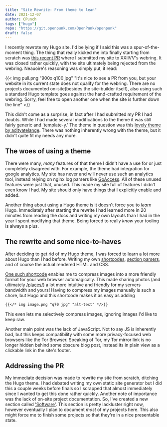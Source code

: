 ```yaml
---
title: "Site Rewrite: From theme to lean"
date: 2021-12-07
author: CPunch
tags: ["hugo"]
repo: "https://git.openpunk.com/OpenPunk/openpunk"
draft: false
---
```


I recently rewrote my Hugo site. I'd be lying if I said this was a spur-of-the-moment thing. The thing that really kicked me into finally starting from scratch was [this recent PR](https://github.com/XXIIVV/webring/pull/643) where I submitted my site to XXIIVV's webring. It was closed rather quickly, with the site ultimately being rejected from the webring. Neauoire's reasoning was simply put, it read:

{{< img pull.png "900x q100 jpg" "It's nice to see a PR from you, but your website in its current state does not qualify for the webring. There are no projects documented on-site(besides the site-builder itself), also using such a standard Hugo template goes against the hand-crafted requirement of the webring. Sorry, feel free to open another one when the site is further down the line" >}}

This didn't come as a surprise, in fact after I had submitted my PR I had doubts. While I had made several modifications to the theme it was still fairly generic and 'template-y.' The theme in question was this [lovely theme by adityatelange](https://github.com/adityatelange/hugo-PaperMod). There was nothing inherently wrong with the theme, but it didn't quite fit my needs any more.

## The woes of using a theme

There were many, *many* features of that theme I didn't have a use for or just completely disagreed with. For example, the theme had integration for google analytics. My site has never and will never use such an analytics tool, instead relying on nginx log parsers like [GoAccess](https://goaccess.io). All of these unused features were just that, unused. This made my site full of features I didn't even know I had. My site should only have things that I explicitly enable and added.

Another thing about using a Hugo theme is it doesn't force you to *learn* Hugo. Immediately after starting the rewrite I had learned more in 20 minutes from reading the docs and writing my own layouts than I had in the year I spent modifying that theme. Being forced to really *know* your tooling is always a plus.

## The rewrite and some nice-to-haves

After deciding to get rid of my Hugo theme, I was forced to learn a lot more about Hugo than I had before. Writing my own [shortcodes](https://git.openpunk.com/OpenPunk/openpunk/src/branch/main/layouts/shortcodes), [section parsers](https://git.openpunk.com/OpenPunk/openpunk/src/branch/main/layouts/section), and of course the actual rendered HTML and CSS.

[One such shortcode](https://git.openpunk.com/OpenPunk/openpunk/src/branch/main/layouts/shortcodes/img.html) enables me to compress images into a more friendly format for your web browser automagically. This made sharing photos (and ultimately [/places/](/places)) a lot more intuitive and friendly for my servers bandwidth and yours! Having to compress my images manually is such a chore, but Hugo and this shortcode makes it as easy as adding

```md
{{</* img image.png "q70 jpg" "alt-text" */>}}
```

This even lets me selectively compress images, ignoring images I'd like to keep raw.

Another main point was the lack of JavaScript. Not to say JS is inherently bad, but this keeps compatibility with some more privacy-focused web browsers like the Tor Browser. Speaking of Tor, my Tor mirror link is no longer hidden behind some obscure blog post, instead its in plain view as a clickable link in the site's footer.

## Addressing the PR

My immediate decision was made to rewrite my site from scratch, ditching the Hugo theme. I had debated writing my own static site generator but I did this a couple weeks before finals so I scrapped that almost immediately since I wanted to get this done rather quickly. Another note of importance was the lack of on-site project documentation. So, I've created a new section called ['Software'](/software). This section is pretty lackluster right now, however eventually I plan to document *most* of my projects here. This also might force me to finish some projects so that they're in a nice presentable state.
